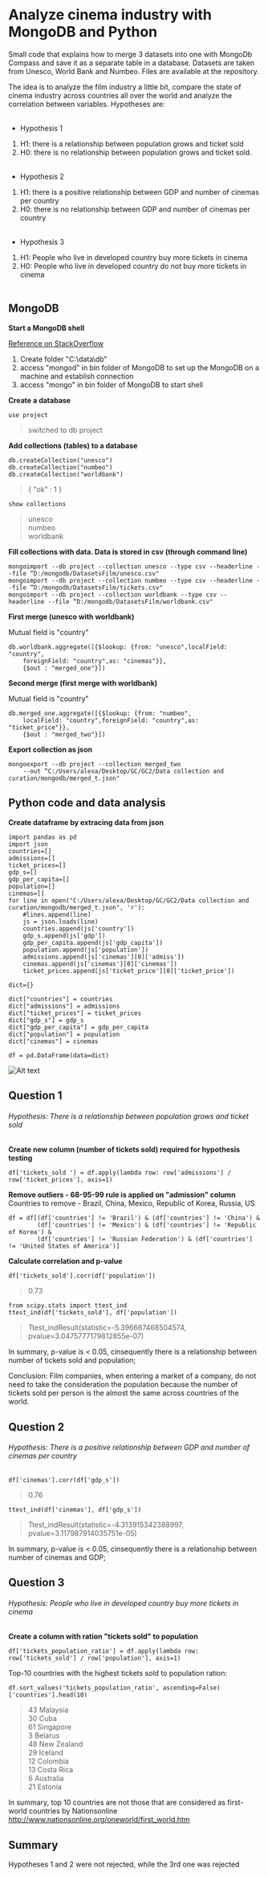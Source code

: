 # Analyze cinema industry with MongoDB and Python
Small code that explains how to merge 3 datasets into one with MongoDb Compass and save it as a separate table in a database. Datasets are taken from Unesco, World Bank and  Numbeo. Files are available at the repository.<br>

The idea is to analyze the film industry a little bit, compare the state of cinema industry across countries all over the world and analyze the correlation between variables. Hypotheses are:<br /><br />



- Hypothesis 1
1. H1: there is a relationship between population grows and ticket sold
2. H0: there is no relationship between population grows and ticket sold.<br /><br />



- Hypothesis 2
1. H1: there is a positive relationship between GDP and number of cinemas per country
2. H0: there is no relationship between GDP and number of cinemas per country <br /><br />



- Hypothesis 3
1. H1: People who live in developed country buy more tickets in cinema
2. H0: People who live in developed country do not buy more tickets in cinema <br /><br />

## MongoDB

**Start a MongoDB shell**

[Reference on StackOverflow](https://stackoverflow.com/questions/42739166/could-not-connect-to-mongodb-on-the-provided-host-and-port?utm_medium=organic&utm_source=google_rich_qa&utm_campaign=google_rich_qa)

1. Create folder "C:\data\db"
2. access "mongod" in bin folder of MongoDB to set up the MongoDB on a machine and establish connection
3. access "mongo" in bin folder of MongoDB to start shell

**Create a database**

`use project`

>switched to db project

**Add collections (tables) to a database**

```
db.createCollection("unesco")
db.createCollection("numbeo")
db.createCollection("worldbank")
```

>{ "ok" : 1 }

`show collections`

>unesco  
>numbeo  
>worldbank  

**Fill collections with data. Data is stored in csv (through command line)**

```
mongoimport --db project --collection unesco --type csv --headerline --file “D:/mongodb/DatasetsFilm/unesco.csv"  
mongoimport --db project --collection numbeo --type csv --headerline --file “D:/mongodb/DatasetsFilm/tickets.csv"  
mongoimport --db project --collection worldbank --type csv --headerline --file “D:/mongodb/DatasetsFilm/worldbank.csv"  
```

**First merge (unesco with worldbank)**

Mutual field is "country"

```db.createCollection("merged_one")
db.worldbank.aggregate([{$lookup: {from: "unesco",localField: "country",
    foreignField: "country",as: "cinemas"}},
    {$out : "merged_one"}])
```

**Second merge (first merge with worldbank)**

Mutual field is "country"

```db.createCollection("merged_two")
db.merged_one.aggregate([{$lookup: {from: "numbeo",
    localField: "country",foreignField: "country",as: "ticket_price"}},
    {$out : "merged_two"}])
```

**Export collection as json**

```
mongoexport --db project --collection merged_two 
    --out “C:/Users/alexa/Desktop/GC/GC2/Data collection and curation/mongodb/merged_t.json"
```

## Python code and data analysis

**Create dataframe by extracing data from json**

```
import pandas as pd
import json
countries=[]
admissions=[]
ticket_prices=[]
gdp_s=[]
gdp_per_capita=[]
population=[]
cinemas=[]
for line in open("C:/Users/alexa/Desktop/GC/GC2/Data collection and curation/mongodb/merged_t.json", 'r'):
    #lines.append(line)
    js = json.loads(line)
    countries.append(js['country'])
    gdp_s.append(js['gdp'])
    gdp_per_capita.append(js['gdp_capita'])
    population.append(js['population'])
    admissions.append(js['cinemas'][0]['admiss'])
    cinemas.append(js['cinemas'][0]['cinemas'])
    ticket_prices.append(js['ticket_price'][0]['ticket_price'])
    
dict={}

dict["countries"] = countries
dict["admissions"] = admissions
dict["ticket_prices"] = ticket_prices
dict["gdp_s"] = gdp_s
dict["gdp_per_capita"] = gdp_per_capita
dict["population"] = population
dict["cinemas"] = cinemas

df = pd.DataFrame(data=dict)
```

![Alt text](https://github.com/oleksandrkim/Analyze-cinema-industry-with-MongoDB-and-Python/blob/master/Screenshot_1.png "Optional title")

## Question 1

###### Hypothesis: There is a relationship between population grows and ticket sold

**Create new column (number of tickets sold) required for hypothesis testing**

`df['tickets_sold '] = df.apply(lambda row: row['admissions'] / row['ticket_prices'], axis=1)`

**Remove outliers - 68-95-99 rule is applied on "admission" column**  
Countries to remove - Brazil, China, Mexico, Republic of Korea, Russia, US

```
df = df[(df['countries'] != 'Brazil') & (df['countries'] != 'China') & 
        (df['countries'] != 'Mexico') & (df['countries'] != 'Republic of Korea') &
        (df['countries'] != 'Russian Federation') & (df['countries'] != 'United States of America')]
```

**Calculate correlation and p-value**

```df['tickets_sold'].corr(df['population'])```

>0.73

```
from scipy.stats import ttest_ind
ttest_ind(df['tickets_sold'], df['population'])
```

>Ttest_indResult(statistic=-5.396667468504574, pvalue=3.0475777179812855e-07)

In summary, p-value is < 0.05, cinsequently there is a relationship between number of tickets sold and population;  

Conclusion: 
Film companies, when entering a market of a company, do not need to take the consideration the population because the number of tickets sold per person is the almost the same across countries of the world. 
 

## Question 2

###### Hypothesis: There is a positive relationship between GDP and number of cinemas per country

```df['cinemas'].corr(df['gdp_s'])```

>0.76

```ttest_ind(df['cinemas'], df['gdp_s'])```

>Ttest_indResult(statistic=-4.313915342388997, pvalue=3.117987914035751e-05)

In summary, p-value is < 0.05, cinsequently there is a relationship between number of cinemas and GDP;  

## Question 3

###### Hypothesis: People who live in developed country buy more tickets in cinema

**Create a column with ration "tickets sold" to population**

```df['tickets_population_ratio'] = df.apply(lambda row: row['tickets_sold'] / row['population'], axis=1)```  

Top-10 countries with the highest tickets sold to population ration:  

```
df.sort_values('tickets_population_ratio', ascending=False)['countries'].head(10)
```

>43    Malaysia   
>30    Cuba       
>61    Singapore  
>3     Belarus    
>48    New Zealand  
>29    Iceland    
>12    Colombia   
>13    Costa Rica  
>6     Australia  
>21    Estonia 
 
In summary, top 10 countries are not those that are considered as first-world countries by Nationsonline   
http://www.nationsonline.org/oneworld/first_world.htm

## Summary  
Hypotheses 1 and 2 were not rejected, while the 3rd one was rejected
